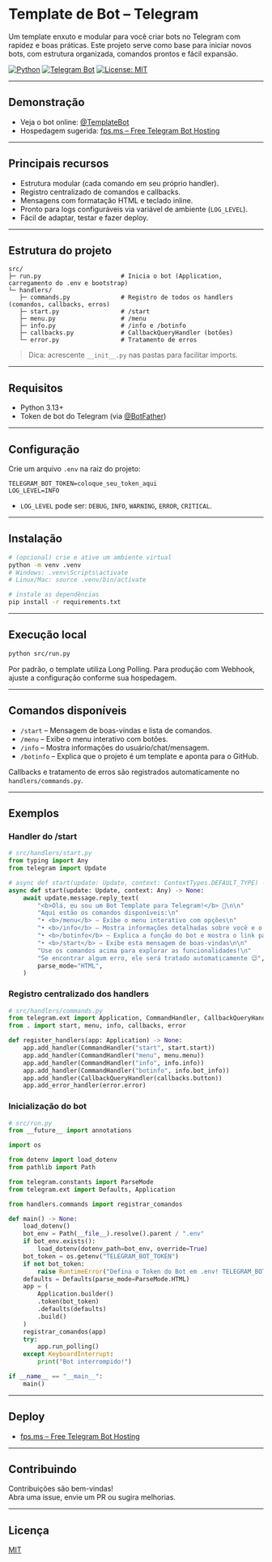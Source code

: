 # Template de Bot – Telegram

Um template enxuto e modular para você criar bots no Telegram com rapidez e boas práticas. Este projeto serve como base para iniciar novos bots, com estrutura organizada, comandos prontos e fácil expansão.

[![Python](https://img.shields.io/badge/Python-3.13%2B-blue.svg)](https://www.python.org/)
[![Telegram Bot](https://img.shields.io/badge/Telegram-Bot-26A5E4.svg)](https://core.telegram.org/bots)
[![License: MIT](https://img.shields.io/badge/License-MIT-green.svg)](LICENSE)

---

## Demonstração

- Veja o bot online: [@TemplateBot](https://t.me/template_github_diegooilv_bot)
- Hospedagem sugerida: [fps.ms – Free Telegram Bot Hosting](https://fps.ms/free-telegram-bot-hosting/)

---

## Principais recursos

- Estrutura modular (cada comando em seu próprio handler).
- Registro centralizado de comandos e callbacks.
- Mensagens com formatação HTML e teclado inline.
- Pronto para logs configuráveis via variável de ambiente (`LOG_LEVEL`).
- Fácil de adaptar, testar e fazer deploy.

---

## Estrutura do projeto

```
src/
├─ run.py                      # Inicia o bot (Application, carregamento do .env e bootstrap)
└─ handlers/
   ├─ commands.py              # Registro de todos os handlers (comandos, callbacks, erros)
   ├─ start.py                 # /start
   ├─ menu.py                  # /menu
   ├─ info.py                  # /info e /botinfo
   ├─ callbacks.py             # CallbackQueryHandler (botões)
   └─ error.py                 # Tratamento de erros
```

> Dica: acrescente `__init__.py` nas pastas para facilitar imports.

---

## Requisitos

- Python 3.13+  
- Token de bot do Telegram (via [@BotFather](https://t.me/BotFather))

---

## Configuração

Crie um arquivo `.env` na raiz do projeto:

```env
TELEGRAM_BOT_TOKEN=coloque_seu_token_aqui
LOG_LEVEL=INFO
```

- `LOG_LEVEL` pode ser: `DEBUG`, `INFO`, `WARNING`, `ERROR`, `CRITICAL`.

---

## Instalação

```bash
# (opcional) crie e ative um ambiente virtual
python -m venv .venv
# Windows: .venv\Scripts\activate
# Linux/Mac: source .venv/bin/activate

# instale as dependências
pip install -r requirements.txt
```

---

## Execução local

```bash
python src/run.py
```

Por padrão, o template utiliza Long Polling. Para produção com Webhook, ajuste a configuração conforme sua hospedagem.

---

## Comandos disponíveis

- `/start` – Mensagem de boas-vindas e lista de comandos.
- `/menu` – Exibe o menu interativo com botões.
- `/info` – Mostra informações do usuário/chat/mensagem.
- `/botinfo` – Explica que o projeto é um template e aponta para o GitHub.

Callbacks e tratamento de erros são registrados automaticamente no `handlers/commands.py`.

---

## Exemplos

### Handler do /start

```python
# src/handlers/start.py
from typing import Any
from telegram import Update

# async def start(update: Update, context: ContextTypes.DEFAULT_TYPE) -> None:
async def start(update: Update, context: Any) -> None:
    await update.message.reply_text(
        "<b>Olá, eu sou um Bot Template para Telegram!</b> 🤖\n\n"
        "Aqui estão os comandos disponíveis:\n"
        "• <b>/menu</b> – Exibe o menu interativo com opções\n"
        "• <b>/info</b> – Mostra informações detalhadas sobre você e o chat\n"
        "• <b>/botinfo</b> – Explica a função do bot e mostra o link para o template\n"
        "• <b>/start</b> – Exibe esta mensagem de boas-vindas\n\n"
        "Use os comandos acima para explorar as funcionalidades!\n"
        "Se encontrar algum erro, ele será tratado automaticamente 😉",
        parse_mode="HTML",
    )
```

### Registro centralizado dos handlers

```python
# src/handlers/commands.py
from telegram.ext import Application, CommandHandler, CallbackQueryHandler
from . import start, menu, info, callbacks, error

def register_handlers(app: Application) -> None:
    app.add_handler(CommandHandler("start", start.start))
    app.add_handler(CommandHandler("menu", menu.menu))
    app.add_handler(CommandHandler("info", info.info))
    app.add_handler(CommandHandler("botinfo", info.bot_info))
    app.add_handler(CallbackQueryHandler(callbacks.button))
    app.add_error_handler(error.error)
```

### Inicialização do bot

```python
# src/run.py
from __future__ import annotations

import os

from dotenv import load_dotenv
from pathlib import Path

from telegram.constants import ParseMode
from telegram.ext import Defaults, Application

from handlers.commands import registrar_comandos

def main() -> None:
    load_dotenv()
    bot_env = Path(__file__).resolve().parent / ".env"
    if bot_env.exists():
        load_dotenv(dotenv_path=bot_env, override=True)
    bot_token = os.getenv("TELEGRAM_BOT_TOKEN")
    if not bot_token:
        raise RuntimeError("Defina o Token do Bot em .env! TELEGRAM_BOT_TOKEN=")
    defaults = Defaults(parse_mode=ParseMode.HTML)
    app = (
        Application.builder()
        .token(bot_token)
        .defaults(defaults)
        .build()
    )
    registrar_comandos(app)
    try:
        app.run_polling()
    except KeyboardInterrupt:
        print("Bot interrompido!")

if __name__ == "__main__":
    main()
```

---

## Deploy

- [fps.ms – Free Telegram Bot Hosting](https://fps.ms/free-telegram-bot-hosting/)

---

## Contribuindo

Contribuições são bem-vindas!  
Abra uma issue, envie um PR ou sugira melhorias.

---

## Licença

[MIT](LICENSE)